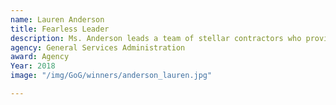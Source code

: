```yaml
---
name: Lauren Anderson
title: Fearless Leader
description: Ms. Anderson leads a team of stellar contractors who provide invaluable service to their clients at GSA.
agency: General Services Administration
award: Agency
Year: 2018
image: "/img/GoG/winners/anderson_lauren.jpg"

---
```

